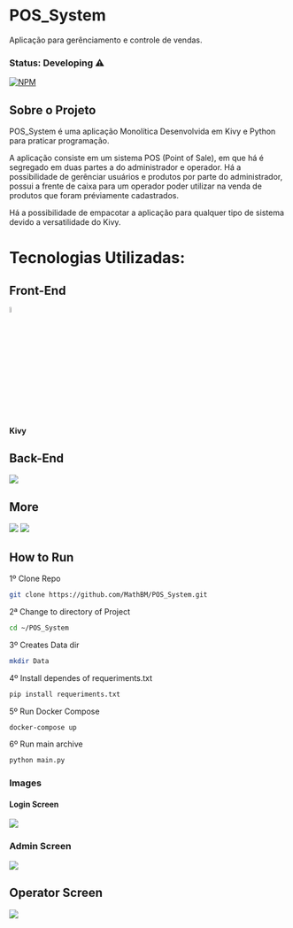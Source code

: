 # POS_System 

Aplicação para gerênciamento e controle de vendas.

### Status: Developing ⚠️ 

[![NPM](https://img.shields.io/npm/l/react)](https://github.com/MathBM/App.ManagerStock/blob/master/LICENSE)

## Sobre o Projeto
POS_System é uma aplicação Monolítica Desenvolvida em Kivy e Python para praticar programação.

A aplicação consiste em um sistema POS (Point of Sale), em que há é segregado em duas partes a do administrador e operador. Há a possibilidade de gerênciar usuários e produtos por parte do administrador, possui a frente de caixa para um operador poder utilizar na venda de produtos que foram préviamente cadastrados.

Há a possibilidade de empacotar a aplicação para qualquer tipo de sistema devido a versatilidade do Kivy.

# Tecnologias Utilizadas:

## Front-End
  <div>
    <img src="https://kivy.org/static/images/logo_kivy_white.png" width=5%>
    <h4> Kivy </h4>
  </div>

## Back-End
  <div>
    <img src="https://img.shields.io/badge/Python-3776AB?style=for-the-badge&logo=python&logoColor=white"> 
  </div>

## More
  <div>
   <img src="https://img.shields.io/badge/docker-%230db7ed.svg?style=for-the-badge&logo=docker&logoColor=white">
   <img src="https://img.shields.io/badge/mysql-%2300f.svg?style=for-the-badge&logo=mysql&logoColor=white">
  </div>
  
## How to Run

  1º Clone Repo
```bash
git clone https://github.com/MathBM/POS_System.git
```
  2ª Change to directory of Project
```bash 
cd ~/POS_System
```
  3º Creates Data dir
```bash
mkdir Data
```
  4º Install dependes of requeriments.txt
```bash
pip install requeriments.txt
```
  5º Run Docker Compose
```bash
docker-compose up
```
  6º Run main archive
```bash
python main.py
```

### Images

#### Login Screen
<img src="https://github.com/MathBM/POS_System/blob/master/assets/Login_Screen.png">

### Admin Screen
<img src="https://github.com/MathBM/POS_System/blob/master/assets/Admin_Screen_Logins.png">

## Operator Screen
<img src="https://github.com/MathBM/POS_System/blob/master/assets/Operator_Screen_Sale.png">
